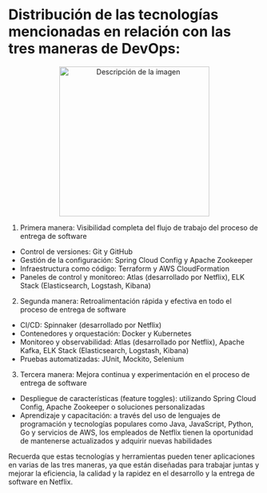# Distribución de las tecnologías mencionadas en relación con las tres maneras de DevOps:
<div style="text-align:center;">
  <img src="https://s1.eestatic.com/2022/03/24/actualidad/659694554_222967910_864x486.jpg" alt="Descripción de la imagen" width="300">
</div>

1. Primera manera: Visibilidad completa del flujo de trabajo del proceso de entrega de software
  - Control de versiones: Git y GitHub
  - Gestión de la configuración: Spring Cloud Config y Apache Zookeeper
  - Infraestructura como código: Terraform y AWS CloudFormation
  - Paneles de control y monitoreo: Atlas (desarrollado por Netflix), ELK Stack (Elasticsearch, Logstash, Kibana)

2. Segunda manera: Retroalimentación rápida y efectiva en todo el proceso de entrega de software
  - CI/CD: Spinnaker (desarrollado por Netflix)
  - Contenedores y orquestación: Docker y Kubernetes
  - Monitoreo y observabilidad: Atlas (desarrollado por Netflix), Apache Kafka, ELK Stack (Elasticsearch, Logstash, Kibana)
  - Pruebas automatizadas: JUnit, Mockito, Selenium

3. Tercera manera: Mejora continua y experimentación en el proceso de entrega de software
  - Despliegue de características (feature toggles): utilizando Spring Cloud Config, Apache Zookeeper o soluciones personalizadas
  - Aprendizaje y capacitación: a través del uso de lenguajes de programación y tecnologías populares como Java, JavaScript, Python, Go y servicios de AWS, los empleados de Netflix tienen la oportunidad de mantenerse actualizados y adquirir nuevas habilidades

Recuerda que estas tecnologías y herramientas pueden tener aplicaciones en varias de las tres maneras, ya que están diseñadas para trabajar juntas y mejorar la eficiencia, la calidad y la rapidez en el desarrollo y la entrega de software en Netflix.
